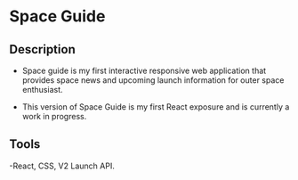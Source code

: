# Space Guide

## Description

- Space guide is my first interactive responsive web application that provides space news and upcoming launch information for outer space enthusiast.

- This version of Space Guide is my first React exposure and is currently a work in progress.

## Tools

-React, CSS, V2 Launch API.
